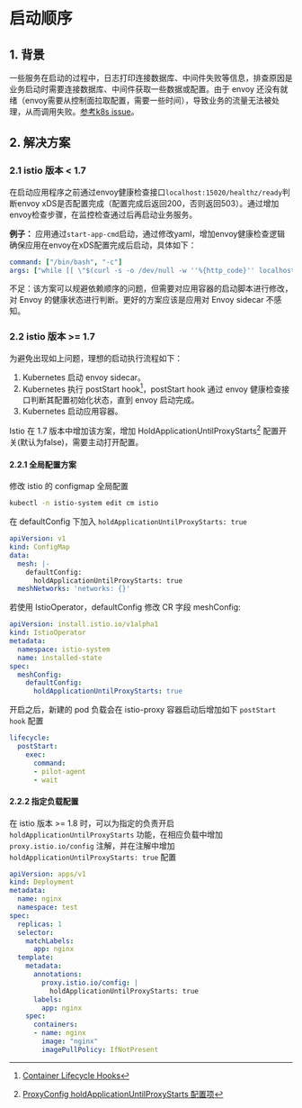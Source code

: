 # 启动顺序

## 1. 背景
一些服务在启动的过程中，日志打印连接数据库、中间件失败等信息，排查原因是业务启动时需要连接数据库、中间件获取一些数据或配置。由于 envoy 还没有就绪（envoy需要从控制面拉取配置，需要一些时间），导致业务的流量无法被处理，从而调用失败。[参考k8s issue](https://github.com/kubernetes/kubernetes/issues/65502)。

## 2. 解决方案

### 2.1 istio 版本 < 1.7

在启动应用程序之前通过envoy健康检查接口`localhost:15020/healthz/ready`判断envoy xDS是否配置完成（配置完成后返回200，否则返回503）。通过增加envoy检查步骤，在监控检查通过后再启动业务服务。

**例子：**
应用通过`start-app-cmd`启动，通过修改yaml，增加envoy健康检查逻辑确保应用在envoy在xDS配置完成后启动，具体如下：

```yaml
command: ["/bin/bash", "-c"]
args: ["while [[ \"$(curl -s -o /dev/null -w ''%{http_code}'' localhost:15020/healthz/ready)\" != '200' ]]; do echo Waiting for Sidecar;sleep 1; done; echo Sidecar available; start-app-cmd"]
```

不足：该方案可以规避依赖顺序的问题，但需要对应用容器的启动脚本进行修改，对 Envoy 的健康状态进行判断。更好的方案应该是应用对 Envoy sidecar 不感知。


### 2.2 istio 版本 >= 1.7

为避免出现如上问题，理想的启动执行流程如下：

1. Kubernetes 启动 envoy sidecar。
2. Kubernetes 执行 postStart hook[^1]，postStart hook 通过 envoy 健康检查接口判断其配置初始化状态，直到 envoy 启动完成。
3. Kubernetes 启动应用容器。

Istio 在 1.7 版本中增加该方案，增加 HoldApplicationUntilProxyStarts[^2] 配置开关(默认为false)，需要主动打开配置。

#### 2.2.1 全局配置方案
修改 istio 的 configmap 全局配置

```bash
kubectl -n istio-system edit cm istio
```

在 defaultConfig 下加入 `holdApplicationUntilProxyStarts: true`

```yaml
apiVersion: v1
kind: ConfigMap
data:
  mesh: |-
    defaultConfig:
      holdApplicationUntilProxyStarts: true
  meshNetworks: 'networks: {}'
```

若使用 IstioOperator，defaultConfig 修改 CR 字段 meshConfig:

```yaml
apiVersion: install.istio.io/v1alpha1
kind: IstioOperator
metadata:
  namespace: istio-system
  name: installed-state
spec:
  meshConfig:
    defaultConfig:
      holdApplicationUntilProxyStarts: true
```

开启之后，新建的 pod 负载会在 istio-proxy 容器启动后增加如下 `postStart hook` 配置

```yaml
lifecycle:
  postStart:
    exec:
      command:
      - pilot-agent
      - wait
```

#### 2.2.2 指定负载配置

在 istio 版本 >= 1.8 时，可以为指定的负责开启 `holdApplicationUntilProxyStarts` 功能，在相应负载中增加 `proxy.istio.io/config` 注解，并在注解中增加 `holdApplicationUntilProxyStarts: true` 配置

```yaml
apiVersion: apps/v1
kind: Deployment
metadata:
  name: nginx
  namespace: test
spec:
  replicas: 1
  selector:
    matchLabels:
      app: nginx
  template:
    metadata:
      annotations:
        proxy.istio.io/config: |
          holdApplicationUntilProxyStarts: true
      labels:
        app: nginx
    spec:
      containers:
      - name: nginx
        image: "nginx"
        imagePullPolicy: IfNotPresent
```






[^1]: [Container Lifecycle Hooks](https://kubernetes.io/docs/concepts/containers/container-lifecycle-hooks/)

[^2]: [ProxyConfig holdApplicationUntilProxyStarts 配置项](https://istio.io/v1.14/docs/reference/config/istio.mesh.v1alpha1/#ProxyConfig)
